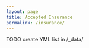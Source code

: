 ```yaml
---
layout: page
title: Accepted Insurance
permalink: /insurance/
---
```

TODO create YML list in /_data/
